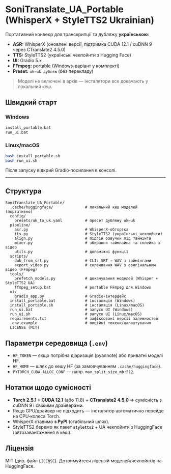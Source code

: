 # SoniTranslate_UA_Portable (WhisperX + StyleTTS2 Ukrainian)

Портативний конвеєр для транскрипції та дубляжу **українською**:
- **ASR:** WhisperX (оновлені версії, підтримка CUDA 12.1 / cuDNN 9 через CTranslate2 4.5.0)
- **TTS:** StyleTTS2 (українські чекпойнти з Hugging Face)
- **UI:** Gradio 5.x
- **FFmpeg:** portable (Windows-варіант у комплекті)
- **Preset:** `uk→uk дубляж` (без перекладу)

> Моделі не включені в архів — інсталятори все докачають у локальний кеш.

## Швидкий старт

### Windows
```bat
install_portable.bat
run_ui.bat
```

### Linux/macOS
```bash
bash install_portable.sh
bash run_ui.sh
```

Після запуску відкрий Gradio‑посилання в консолі.

---

## Структура

```
SoniTranslate_UA_Portable/
  .cache/huggingface/              # локальний кеш моделей (портативно)
  config/
    presets/uk_to_uk.yaml          # пресет дубляжу uk→uk
  pipeline/
    asr.py                         # WhisperX-обгортка
    tts.py                         # StyleTTS2 (українські чекпойнти)
    align.py                       # підгін озвучки під таймінги
    mixer.py                       # збирання таймлайна та склейка з відео
    utils.py                       # допоміжні функції
  scripts/
    dub_from_srt.py                # CLI: SRT → WAV з таймінгами
    export_video.py                # склеювання WAV з оригінальним відео (FFmpeg)
  tools/
    prefetch_models.py             # докачування моделей (Whisper + StyleTTS2 UA)
    ffmpeg_setup.bat               # portable FFmpeg для Windows
  ui/
    gradio_app.py                  # Gradio‑інтерфейс
  install_portable.bat             # інсталяція (Windows)
  install_portable.sh              # інсталяція (Linux/macOS)
  run_ui.bat                       # запуск UI (Windows)
  run_ui.sh                        # запуск UI (Linux/macOS)
  requirements.txt                 # зафіксовані версії залежностей
  .env.example                     # опційні токени/налаштування
  LICENSE (MIT)
```

## Параметри середовища (`.env`)

- `HF_TOKEN` — якщо потрібна діаризація (pyannote) або приватні моделі HF.
- `HF_HOME` — шлях до кешу HF (за замовчуванням `.cache/huggingface`).
- `PYTORCH_CUDA_ALLOC_CONF` — напр. `max_split_size_mb:512`.

## Нотатки щодо сумісності

- **Torch 2.5.1 + CUDA 12.1** (або 11.8) + **CTranslate2 4.5.0** ⇒ сумісність з cuDNN 9 і свіжими драйверами.
- Якщо GPU/драйвер не підходить — інсталятор автоматично перейде на CPU‑колеса Torch.
- WhisperX ставимо **з PyPI** (стабільний шлях).
- StyleTTS2 беремо як пакет **`styletts2`** + UA чекпойнти з HuggingFace (автозавантаження в кеш).

## Ліцензія

MIT (див. файл `LICENSE`). Дотримуйтеся ліцензій моделей/чекпойнтів на HuggingFace.
